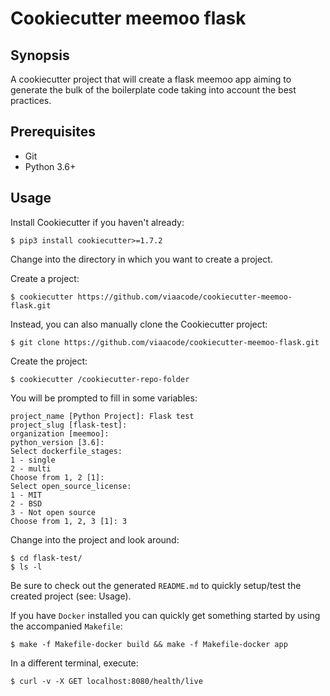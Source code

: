 # Cookiecutter meemoo flask

## Synopsis

A cookiecutter project that will create a flask meemoo app aiming to generate the bulk
of the boilerplate code taking into account the best practices.

## Prerequisites

- Git
- Python 3.6+

## Usage

Install Cookiecutter if you haven't already:

   ```shell
   $ pip3 install cookiecutter>=1.7.2
   ```

Change into the directory in which you want to create a project.

Create a project:

   ```shell
   $ cookiecutter https://github.com/viaacode/cookiecutter-meemoo-flask.git
   ```

Instead, you can also manually clone the Cookiecutter project:

   ```shell
   $ git clone https://github.com/viaacode/cookiecutter-meemoo-flask.git
   ```

Create the project:

   ```shell
   $ cookiecutter /cookiecutter-repo-folder
   ```

You will be prompted to fill in some variables:

   ```shell
   project_name [Python Project]: Flask test
   project_slug [flask-test]: 
   organization [meemoo]: 
   python_version [3.6]: 
   Select dockerfile_stages:
   1 - single
   2 - multi
   Choose from 1, 2 [1]: 
   Select open_source_license:
   1 - MIT
   2 - BSD
   3 - Not open source
   Choose from 1, 2, 3 [1]: 3
   ```

Change into the project and look around:

   ```shell
   $ cd flask-test/
   $ ls -l
   ```

Be sure to check out the generated `README.md` to quickly setup/test the created project (see: Usage).

If you have `Docker` installed you can quickly get something started by using the accompanied `Makefile`:

   ```shell
   $ make -f Makefile-docker build && make -f Makefile-docker app
   ```

In a different terminal, execute:

   ```shell
   $ curl -v -X GET localhost:8080/health/live
   ```